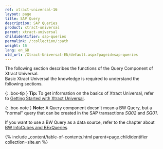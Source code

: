 ```yaml
---
ref: xtract-universal-16
layout: page
title: SAP Query
description: SAP Queries
product: xtract-universal
parent: xtract-universal
childidentifier: sap-queries
permalink: /:collection/:path
weight: 16
lang: en_GB
old_url: /Xtract-Universal-EN/default.aspx?pageid=sap-queries
---
```


The following section describes the functions of the Query Component of Xtract Universal. <br>
Basic Xtract Universal the knowledge is required to understand the following sections. <br>

{: .box-tip }
**Tip:** To get information on the basics of Xtract Universal, refer to [Getting Started with Xtract Universal](./getting-started). <br>

{: .box-note }
**Note:** A Query component doesn’t mean a BW Query, but a "normal" query that can be created in the SAP transactions *SQ02* and *SQ01*. 

If you want to use a BW Query as a data source, refer to the chapter about [BW InfoCubes and BExQueries](./bw-infocubes-and-bex-queries).

{% include _content/table-of-contents.html parent=page.childidentifier collection=site.en %}